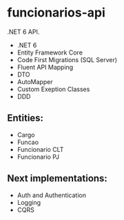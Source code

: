 # funcionarios-api
.NET 6 API.

<ul>
<li>.NET 6</li>
<li>Entity Framework Core</li>
<li>Code First Migrations (SQL Server)</li>
<li>Fluent API Mapping</li>
<li>DTO</li>
<li>AutoMapper</li>
<li>Custom Exeption Classes</li>
<li>DDD</li>
</ul>

## Entities:

<ul>
<li>Cargo</li>
<li>Funcao</li>
<li>Funcionario CLT</li>
<li>Funcionario PJ</li>
</ul>


## Next implementations:

<ul>
<li>Auth and Authentication</li>
<li>Logging</li>
<li>CQRS</li>
</ul>
